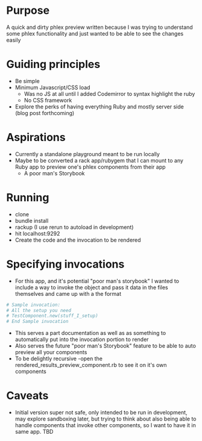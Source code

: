 # Purpose

A quick and dirty phlex preview written because I was trying to understand some phlex functionality and just wanted to be able to see the changes easily

# Guiding principles
- Be simple
- Minimum Javascript/CSS load
  - Was no JS at all until I added Codemirror to syntax highlight the ruby
  - No CSS framework
- Explore the perks of having everything Ruby and mostly server side (blog post forthcoming)

# Aspirations
- Currently a standalone playground meant to be run locally
- Maybe to be converted a rack app/rubygem that I can mount to any Ruby app to preview one's phlex components from their app
  - A poor man's Storybook

# Running
- clone
- bundle install
- rackup (I use rerun to autoload in development)
- hit localhost:9292
- Create the code and the invocation to be rendered

# Specifying invocations
- For this app, and it's potential "poor man's storybook" I wanted to include a way to invoke the object and pass it data in the files themselves and came up with a the format

``` ruby
# Sample invocation:
# All the setup you need
# TestComponent.new(stuff_I_setup)
# End Sample invocation

```

- This serves a part documentation as well as as something to automatically put into the invocation portion to render
- Also serves the future "poor man's Storybook" feature to be able to auto preview all your components
- To be delightly recursive -open the rendered_results_preview_component.rb to see it on it's own components

# Caveats
- Initial version super not safe, only intended to be run in development, may explore sandboxing later, but trying to think about also being able to handle components that invoke other components, so I want to have it in same app. TBD

